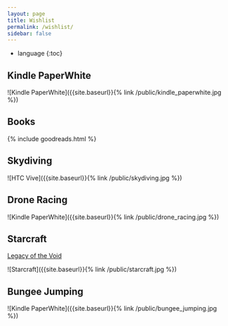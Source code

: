```yaml
---
layout: page
title: Wishlist
permalink: /wishlist/
sidebar: false
---
```


* language
{:toc}

## Kindle PaperWhite

![Kindle PaperWhite]({{site.baseurl}}{% link /public/kindle_paperwhite.jpg %})

## Books

<!--
I've compiled this list using [goodreads](https://www.goodreads.com/{{ site.author.goodreads }}).
-->

{% include goodreads.html %}

## Skydiving

![HTC Vive]({{site.baseurl}}{% link /public/skydiving.jpg %})

## Drone Racing

![Kindle PaperWhite]({{site.baseurl}}{% link /public/drone_racing.jpg %})

## Starcraft

[Legacy of the Void](http://us.battle.net/sc2/en/legacy-of-the-void/)

![Starcraft]({{site.baseurl}}{% link /public/starcraft.jpg %})

## Bungee Jumping

![Kindle PaperWhite]({{site.baseurl}}{% link /public/bungee_jumping.jpg %})